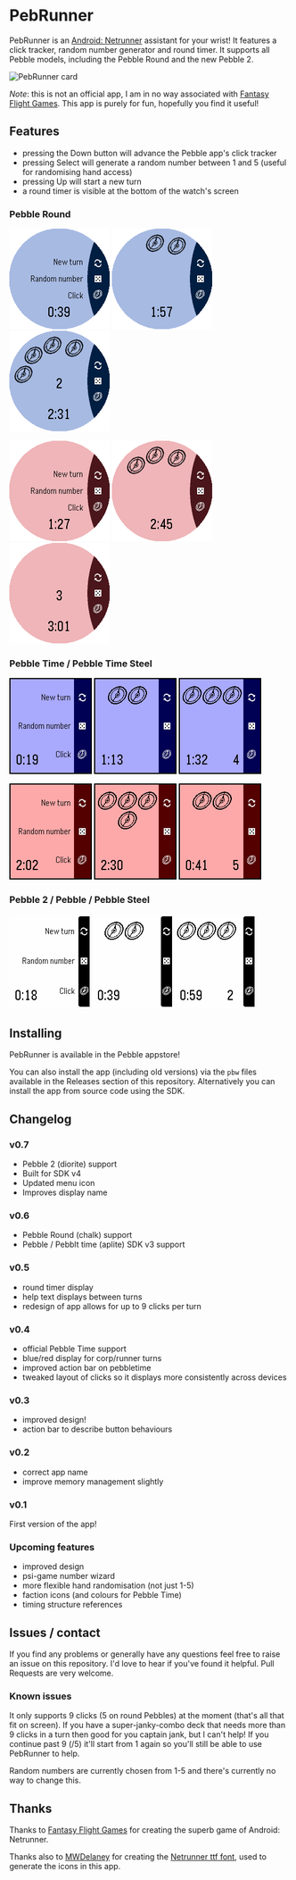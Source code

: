 PebRunner
=========

PebRunner is an
[Android: Netrunner](https://www.fantasyflightgames.com/en/products/android-netrunner-the-card-game/)
assistant for your wrist! It features a click tracker, random number
generator and round timer. It supports all Pebble models, including
the Pebble Round and the new Pebble 2.

![PebRunner card](http://www.adamnfish.com/assets/images/posts/56/pebble-card.png)

*Note*: this is not an official app, I am in no way associated with
[Fantasy Flight Games](https://www.fantasyflightgames.com/en/index/). This
app is purely for fun, hopefully you find it useful!

## Features

* pressing the Down button will advance the Pebble app's click tracker
* pressing Select will generate a random number between 1 and 5 (useful for randomising hand access)
* pressing Up will start a new turn
* a round timer is visible at the bottom of the watch's screen

### Pebble Round

![New turn](screenshots/new-turn-corp-chalk.png) ![Click tracker](screenshots/clicks-corp-chalk.png) ![Random numbers](screenshots/random-corp-chalk.png)

![New turn](screenshots/new-turn-runner-chalk.png) ![Click tracker](screenshots/clicks-runner-chalk.png) ![Random numbers](screenshots/random-runner-chalk.png)

### Pebble Time / Pebble Time Steel

![New turn](screenshots/new-turn-corp.png) ![Click tracker](screenshots/clicks-corp.png) ![Random numbers](screenshots/random-corp.png)

![New turn](screenshots/new-turn-runner.png) ![Click tracker](screenshots/clicks-runner.png) ![Random numbers](screenshots/random-runner.png)

### Pebble 2 / Pebble / Pebble Steel

![New turn](screenshots/new-turn.png) ![Click tracker](screenshots/clicks.png) ![Random numbers](screenshots/random.png)

## Installing

PebRunner is available in the Pebble appstore!

You can also install the app (including old versions) via the `pbw`
files available in the Releases section of this repository. Alternatively
you can install the app from source code using the SDK.

## Changelog

### v0.7

* Pebble 2 (diorite) support
* Built for SDK v4
* Updated menu icon
* Improves display name

### v0.6

* Pebble Round (chalk) support
* Pebble / Pebblt time (aplite) SDK v3 support

### v0.5

* round timer display
* help text displays between turns
* redesign of app allows for up to 9 clicks per turn

### v0.4

* official Pebble Time support
* blue/red display for corp/runner turns
* improved action bar on pebbletime
* tweaked layout of clicks so it displays more consistently across devices

### v0.3

* improved design!
* action bar to describe button behaviours

### v0.2

* correct app name
* improve memory management slightly

### v0.1

First version of the app!

### Upcoming features

* improved design
* psi-game number wizard
* more flexible hand randomisation (not just 1-5)
* faction icons (and colours for Pebble Time)
* timing structure references

## Issues / contact

If you find any problems or generally have any questions feel free to
raise an issue on this repository. I'd love to hear if you've found it
helpful. Pull Requests are very welcome.

### Known issues

It only supports 9 clicks (5 on round Pebbles) at the moment (that's
all that fit on screen). If you have a super-janky-combo deck that
needs more than 9 clicks in a turn then good for you captain jank, but
I can't help! If you continue past 9 (/5) it'll start from 1 again so
you'll still be able to use PebRunner to help.

Random numbers are currently chosen from 1-5 and there's currently no
way to change this.

## Thanks

Thanks to
[Fantasy Flight Games](https://www.fantasyflightgames.com/en/index/)
for creating the superb game of Android: Netrunner.

Thanks also to [MWDelaney](https://github.com/MWDelaney) for creating
the
[Netrunner ttf font](https://github.com/MWDelaney/Netrunner-Icon-Font),
used to generate the icons in this app.
